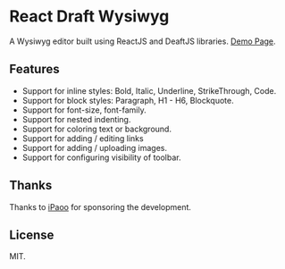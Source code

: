 # React Draft Wysiwyg

A Wysiwyg editor built using ReactJS and DeaftJS libraries.
[Demo Page](http://jpuri.github.io/react-range-slider/).

## Features
- Support for inline styles: Bold, Italic, Underline, StrikeThrough, Code.
- Support for block styles: Paragraph, H1 - H6, Blockquote.
- Support for font-size, font-family.
- Support for nested indenting.
- Support for coloring text or background.
- Support for adding / editing links
- Support for adding / uploading images.
- Support for configuring visibility of toolbar.

## Thanks
Thanks to [iPaoo](http://www.ipaoo.com/) for sponsoring the development.

## License
MIT.
